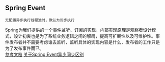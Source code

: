 ## Spring Event
	无配置异步执行线程池时，默认为同步执行
Spring为我们提供的一个事件监听、订阅的实现，内部实现原理是观察者设计模式，设计初衷也是为了系统业务逻辑之间的解耦，提高可扩展性以及可维护性。事件发布者并不需要考虑谁去监听，监听具体的实现内容是什么，发布者的工作只是为了发布事件而已。  
[参考文档](https://segmentfault.com/a/1190000011433514)
[关于Spring Event异步同步区别](https://blog.csdn.net/zhu_tianwei/article/details/72720287)